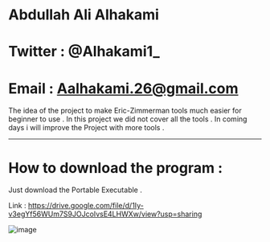# Abdullah Ali Alhakami
# Twitter : @Alhakami1_
# Email : Aalhakami.26@gmail.com


The idea of the project to make Eric-Zimmerman tools much easier for beginner to use .
In this project we did not cover all the tools . In coming days i will improve the Project with more tools . 

------------------------------------------------------------------------------------------------------------------------

# How to download the program :
Just download the Portable Executable . 

Link : https://drive.google.com/file/d/1Iy-v3egYf56WUm7S9JOJcoIvsE4LHWXw/view?usp=sharing




![image](https://user-images.githubusercontent.com/99384019/159705553-91ee12c8-d43c-40ac-9374-c57e073f5ed6.png)



